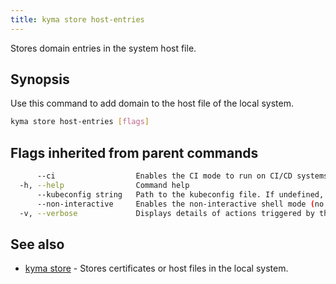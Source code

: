 ```yaml
---
title: kyma store host-entries
---
```


Stores domain entries in the system host file.

## Synopsis

Use this command to add domain to the host file of the local system.


```bash
kyma store host-entries [flags]
```

## Flags inherited from parent commands

```bash
      --ci                  Enables the CI mode to run on CI/CD systems. It avoids any user interaction (such as no dialog prompts) and ensures that logs are formatted properly in log files (such as no spinners for CLI steps).
  -h, --help                Command help
      --kubeconfig string   Path to the kubeconfig file. If undefined, Kyma CLI uses the KUBECONFIG environment variable, or falls back "/$HOME/.kube/config".
      --non-interactive     Enables the non-interactive shell mode (no colorized output, no spinner)
  -v, --verbose             Displays details of actions triggered by the command.
```

## See also

* [kyma store](#kyma-store-kyma-store)	 - Stores certificates or host files in the local system.

